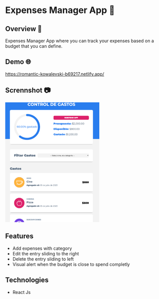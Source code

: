 <h1>Expenses Manager App 🤑</h1>

## Overview 📘
Expenses Manager App where you can track your expenses based on a budget that you can define.

## Demo 🌐
https://romantic-kowalevski-b69217.netlify.app/

## Scrennshot 📷
<img src='./expenses.png' width='300'>

## Features
- Add expenses with category
- Edit the entry sliding to the right
- Delete the entry sliding to left
- Visual alert when the budget is close to spend completly

## Technologies
- React Js
